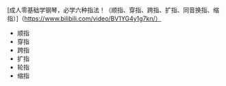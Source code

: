 [成人零基础学钢琴，必学六种指法！（顺指、穿指、跨指、扩指、同音换指、缩指）]（https://www.bilibili.com/video/BV1YG4y1g7kn/）

- 顺指
- 穿指
- 跨指
- 扩指
- 轮指
- 缩指
